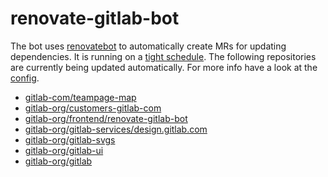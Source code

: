 # renovate-gitlab-bot

The bot uses [renovatebot](https://github.com/renovatebot/renovate) to automatically create MRs for updating dependencies.
It is running on a [tight schedule](../pipeline_schedules).
The following repositories are currently being updated automatically.
For more info have a look at the [config](./config.js).

<!-- rep -->

- [gitlab-com/teampage-map](https://gitlab.com/gitlab-com/teampage-map)
- [gitlab-org/customers-gitlab-com](https://gitlab.com/gitlab-org/customers-gitlab-com)
- [gitlab-org/frontend/renovate-gitlab-bot](https://gitlab.com/gitlab-org/frontend/renovate-gitlab-bot)
- [gitlab-org/gitlab-services/design.gitlab.com](https://gitlab.com/gitlab-org/gitlab-services/design.gitlab.com)
- [gitlab-org/gitlab-svgs](https://gitlab.com/gitlab-org/gitlab-svgs)
- [gitlab-org/gitlab-ui](https://gitlab.com/gitlab-org/gitlab-ui)
- [gitlab-org/gitlab](https://gitlab.com/gitlab-org/gitlab)

<!-- rep -->
